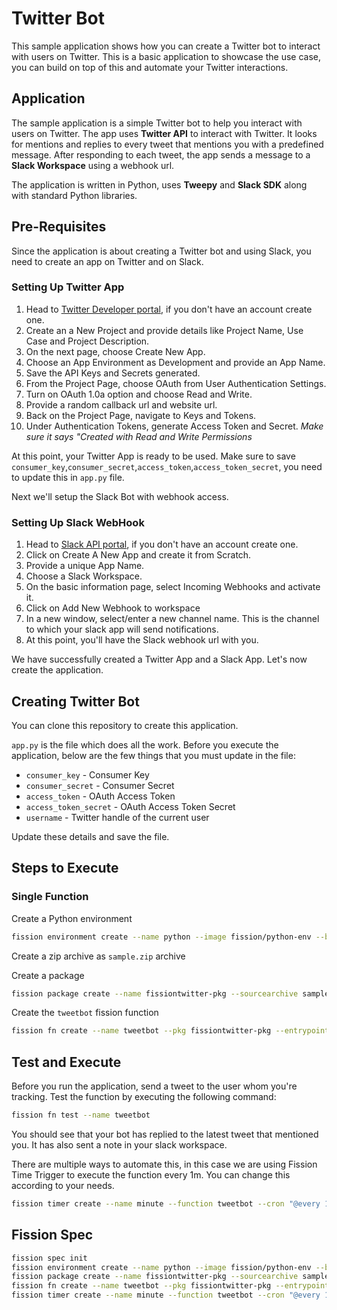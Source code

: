 # Twitter Bot

This sample application shows how you can create a Twitter bot to interact with users on Twitter. This is a basic application to showcase the use case, you can build on top of this and automate your Twitter interactions.

## Application

The sample application is a simple Twitter bot to help you interact with users on Twitter. The app uses **Twitter API** to interact with Twitter. It looks for mentions and replies to every tweet that mentions you with a predefined message. After responding to each tweet, the app sends a message to a **Slack Workspace** using a webhook url.

The application is written in Python, uses **Tweepy** and **Slack SDK** along with standard Python libraries.

## Pre-Requisites

Since the application is about creating a Twitter bot and using Slack, you need to create an app on Twitter and on Slack.

### Setting Up Twitter App

1. Head to [Twitter Developer portal](https://developer.twitter.com), if you don't have an account create one.
2. Create an a New Project and provide details like Project Name, Use Case and Project Description.
3. On the next page, choose Create New App.
4. Choose an App Environment as Development and provide an App Name.
5. Save the API Keys and Secrets generated.
6. From the Project Page, choose OAuth from User Authentication Settings.
7. Turn on OAuth 1.0a option and choose Read and Write.
8. Provide a random callback url and website url.
9. Back on the Project Page, navigate to Keys and Tokens.
10. Under Authentication Tokens, generate Access Token and Secret. *Make sure it says "Created with Read and Write Permissions*

At this point, your Twitter App is ready to be used. Make sure to save `consumer_key`,`consumer_secret`,`access_token`,`access_token_secret`, you need to update this in `app.py` file.

Next we'll setup the Slack Bot with webhook access.

### Setting Up Slack WebHook

1. Head to [Slack API portal](https://api.slack.com/), if you don't have an account create one.
2. Click on Create A New App and create it from Scratch.
3. Provide a unique App Name.
4. Choose a Slack Workspace.
5. On the basic information page, select Incoming Webhooks and activate it.
6. Click on Add New Webhook to workspace
7. In a new window, select/enter a new channel name. This is the channel to which your slack app will send notifications.
8. At this point, you'll have the Slack webhook url with you.

We have successfully created a Twitter App and a Slack App. Let's now create the application.

## Creating Twitter Bot

You can clone this repository to create this application.

`app.py` is the file which does all the work. Before you execute the application, below are the few things that you must update in the file:

- `consumer_key` - Consumer Key
- `consumer_secret` - Consumer Secret
- `access_token` - OAuth Access Token
- `access_token_secret` - OAuth Access Token Secret
- `username` - Twitter handle of the current user

Update these details and save the file.


## Steps to Execute

### Single Function

Create a Python environment

```bash
fission environment create --name python --image fission/python-env --builder fission/python-builder:latest
```

Create a zip archive as `sample.zip` archive

Create a package

```bash
fission package create --name fissiontwitter-pkg --sourcearchive sample.zip --env python --buildcmd "./build.sh"
```

Create the `tweetbot` fission function

```bash
fission fn create --name tweetbot --pkg fissiontwitter-pkg --entrypoint "app.main"
```

## Test and Execute

Before you run the application, send a tweet to the user whom you're tracking. Test the function by executing the following command:

```bash
fission fn test --name tweetbot
```

You should see that your bot has replied to the latest tweet that mentioned you. It has also sent a note in your slack workspace.

There are multiple ways to automate this, in this case we are using Fission Time Trigger to execute the function every 1m. You can change this according to your needs.

```bash
fission timer create --name minute --function tweetbot --cron "@every 1m"
```

## Fission Spec

```bash
fission spec init
fission environment create --name python --image fission/python-env --builder fission/python-builder:latest
fission package create --name fissiontwitter-pkg --sourcearchive sample.zip --env python --buildcmd "./build.sh"
fission fn create --name tweetbot --pkg fissiontwitter-pkg --entrypoint "app.main"
fission timer create --name minute --function tweetbot --cron "@every 1m"
```
